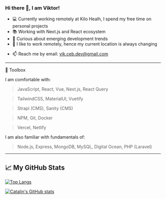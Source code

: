 ### Hi there 👋, I am Viktor!

<!--
**ViktorsLV/ViktorsLV** is a ✨ _special_ ✨ repository because its `README.md` (this file) appears on your GitHub profile.

Here are some ideas to get you started:
-->

- 💻 Currently working remotely at Kilo Healh, I spend my free time on personal projects
- 📚 Working with Next.js and React ecosystem
- 👀 Curious about emerging development trends
- 📍 I like to work remotely, hence my current location is always changing 
<!-- - 💬 Building small side projects and looking for a way to improve myself daily -->
<!-- - ✨ My goal is to become a mobile app developer  -->
<!-- - 😄 Words that describe me: Structured, Determined, Consistent
- ⚡ I am a fan of good movies, film cameras and football -->
- 📫 Reach me by email: vik.ceb.dev@gmail.com  
--------

🧰 Toolbox

I am comfortable with: 

>JavaScript,
>React,
>Vue,
>Next.js,
>React Query

>TailwindCSS,
>MaterialUI,
>Vuetify

>Strapi (CMS),
>Sanity (CMS)

>NPM,
>Git,
>Docker

>Vercel,
>Netlify


I am also familiar with fundamentals of:

>Node.js,
>Express,
>MongoDB,
>MySQL,
>Digital Ocean,
>PHP (Laravel)

--------

## &#x1f4c8; My GitHub Stats

[![Top Langs](https://github-readme-stats.vercel.app/api/top-langs/?username=ViktorsLV&hide=html,css&theme=radical)](https://github.com/anuraghazra/github-readme-stats)

[![Catalin's GitHub stats](https://github-readme-stats.vercel.app/api?username=ViktorsLV&theme=radical)](https://github.com/anuraghazra/github-readme-stats)
